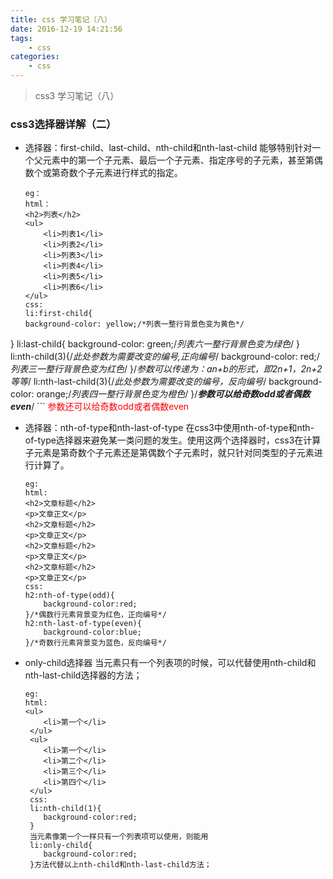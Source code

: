 ```yaml
---
title: css 学习笔记（八）
date: 2016-12-19 14:21:56
tags:
	- css
categories:
	- css
---
```


> css3 学习笔记（八）
	
### css3选择器详解（二）

* 选择器：first-child、last-child、nth-child和nth-last-child
	能够特别针对一个父元素中的第一个子元素、最后一个子元素、指定序号的子元素，甚至第偶数个或第奇数个子元素进行样式的指定。<!--more-->
	
	```
	eg：
	html：
	<h2>列表</h2>
	<ul>
		<li>列表1</li>
		<li>列表2</li>
		<li>列表3</li>
		<li>列表4</li>
		<li>列表5</li>
		<li>列表6</li>
	</ul>
	css:
	li:first-child{
	background-color: yellow;/*列表一整行背景色变为黄色*/
}
li:last-child{
	background-color: green;/*列表六一整行背景色变为绿色*/
}
li:nth-child(3){/*此处参数为需要改变的编号,正向编号*/
	background-color: red;/*列表三一整行背景色变为红色*/
}/*参数可以传递为：an+b的形式，即2n+1，2n+2等等*/
li:nth-last-child(3){/*此处参数为需要改变的编号，反向编号*/
	background-color: orange;/*列表四一整行背景色变为橙色*/
}/***参数可以给奇数odd或者偶数even***/
	```
	<span style="color:red">参数还可以给奇数odd或者偶数even</span>
	
* 选择器：nth-of-type和nth-last-of-type
	在css3中使用nth-of-type和nth-of-type选择器来避免某一类问题的发生。使用这两个选择器时，css3在计算子元素是第奇数个子元素还是第偶数个子元素时，就只针对同类型的子元素进行计算了。
	
	```
	eg:
	html:
	<h2>文章标题</h2>
	<p>文章正文</p>
	<h2>文章标题</h2>
	<p>文章正文</p>
	<h2>文章标题</h2>
	<p>文章正文</p>
	<h2>文章标题</h2>
	<p>文章正文</p>
	css:
	h2:nth-of-type(odd){
		background-color:red;
	}/*偶数行元素背景变为红色，正向编号*/
	h2:nth-last-of-type(even){
		background-color:blue;
	}/*奇数行元素背景变为蓝色，反向编号*/
	```
* only-child选择器
	当元素只有一个列表项的时候，可以代替使用nth-child和nth-last-child选择器的方法；
	
	```
	eg:
	html:
	<ul>
	 	<li>第一个</li>
	 </ul>
	 <ul>
	 	<li>第一个</li>
	 	<li>第二个</li>
	 	<li>第三个</li>
	 	<li>第四个</li>
	 </ul>
	 css:
	 li:nth-child(1){
	 	background-color:red;
	 }
	 当元素像第一个一样只有一个列表项可以使用，则能用
	 li:only-child{
	 	background-color:red;
	 }方法代替以上nth-child和nth-last-child方法；
	```

